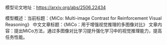 模型论文地址：https://arxiv.org/abs/2506.22434

模型概述：当前标题：《MiCo: Multi-image Contrast for Reinforcement Visual Reasoning》
中文文章标题：《MiCo：用于增强视觉推理的多图像对比》
文章内容：提出MiCo方法，通过多图像对比学习提升强化学习中的视觉推理能力，提高任务性能。

